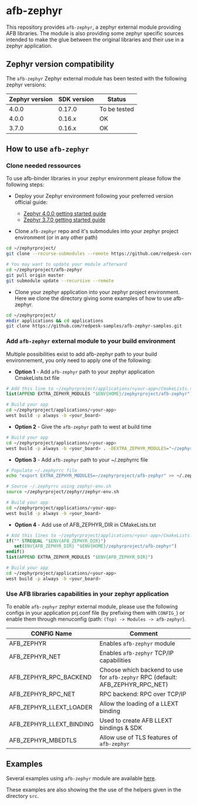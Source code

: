 # afb-zephyr

This repository provides `afb-zephyr`, a zephyr external module providing
AFB libraries. The module is also providing some zephyr specific sources
intended to make the glue between the original libraries and their use in
a zephyr application.

## Zephyr version compatibility

The `afb-zephyr` Zephyr external module has been tested with the following
zephyr versions:

| Zephyr version | SDK version | Status       |
| -------------- | ----------- | ------------ |
| 4.0.0          | 0.17.0      | To be tested |
| 4.0.0          | 0.16.x      | OK           |
| 3.7.0          | 0.16.x      | OK           |

## How to use `afb-zephyr`

### Clone needed ressources

To use afb-binder libraries in your zephyr environment please follow
the following steps:

- Deploy your Zephyr environment following your preferred version official guide:
  - [Zephyr 4.0.0 getting started guide](https://docs.zephyrproject.org/4.0.0/develop/getting_started/index.html)
  - [Zephyr 3.7.0 getting started guide](https://docs.zephyrproject.org/3.7.0/develop/getting_started/index.html)

- Clone `afb-zephyr` repo and it's submodules into your zephyr project
  environment (or in any other path)

```bash
cd ~/zephyrproject/
git clone --recurse-submodules --remote https://github.com/redpesk-core/afb-zephyr.git

# You may want to update your module afterward
cd ~/zephyrproject/afb-zephyr
git pull origin master
git submodule update --recursive --remote
```

- Clone your zephyr application into your zephyr project environment.
  Here we clone the directory giving some examples of how to use afb-zephyr.

```bash
cd ~/zephyrproject/
mkdir applications && cd applications
git clone https://github.com/redpesk-samples/afb-zephyr-samples.git
```

### Add `afb-zephyr` external module to your build environment

Multiple possibilities exist to add afb-zephyr path to your build environnement,
you only need to apply one of the following:

- **Option 1** - Add `afb-zephyr` path to your zephyr application CmakeLists.txt file

```cmake
# Add this line to ~/zephyrproject/applications/<your-app>/CmakeLists.txt
list(APPEND EXTRA_ZEPHYR_MODULES "$ENV{HOME}/zephyrproject/afb-zephyr")
```

```bash
# Build your app
cd ~/zephyrproject/applications/<your-app>
west build -p always -b <your_board>
```

- **Option 2** - Give the `afb-zephyr` path to west at build time

```bash
# Build your app
cd ~/zephyrproject/applications/<your-app>
west build -p always -b <your_board> . -DEXTRA_ZEPHYR_MODULES="~/zephyrproject/afb-zephyr"
```

- **Option 3** - Add `afb-zephyr` path to your ~/.zephyrrc file

```bash
# Populate ~/.zephyrrc file
echo "export EXTRA_ZEPHYR_MODULES=~/zephyrproject/afb-zephyr" >> ~/.zephyrrc

# Source ~/.zephyrrc using zephyr-env.sh
source ~/zephyrproject/zephyr/zephyr-env.sh

# Build your app
cd ~/zephyrproject/applications/<your-app>
west build -p always -b <your_board>
```

- **Option 4** - Add use of AFB\_ZEPHYR\_DIR in CMakeLists.txt

```cmake
# Add this lines to ~/zephyrproject/applications/<your-app>/CmakeLists.txt
if("" STREQUAL "$ENV{AFB_ZEPHYR_DIR}")
   set(ENV{AFB_ZEPHYR_DIR} "$ENV{HOME}/zephyrproject/afb-zephyr")
endif()
list(APPEND EXTRA_ZEPHYR_MODULES "$ENV{AFB_ZEPHYR_DIR}")
```

```bash
# Build your app
cd ~/zephyrproject/applications/<your-app>
west build -p always -b <your_board>
```

### Use AFB libraries capabilities in your zephyr application

To enable `afb-zephyr` zephyr external module, please use the following
configs in your application prj.conf file (by prefixing them with `CONFIG_`)
or enable them through menuconfig (path: `(Top) -> Modules -> afb-zephyr`).

| CONFIG Name                 | Comment                                                                        |
| --------------------------- | ------------------------------------------------------------------------------ |
| AFB\_ZEPHYR                 | Enables `afb-zephyr` module                                                    |
| AFB\_ZEPHYR\_NET            | Enables `afb-zephyr` TCP/IP capabilities                                       |
| AFB\_ZEPHYR\_RPC\_BACKEND   | Choose which backend to use for `afb-zephyr` RPC (default: AFB_ZEPHYR_RPC_NET) |
| AFB\_ZEPHYR\_RPC\_NET       | RPC backend: RPC over TCP/IP                                                   |
| AFB\_ZEPHYR\_LLEXT\_LOADER  | Allow the loading of a LLEXT binding                                           |
| AFB\_ZEPHYR\_LLEXT\_BINDING | Used to create AFB LLEXT bindings & SDK                                        |
| AFB\_ZEPHYR\_MBEDTLS        | Allow use of TLS features of `afb-zephyr`                                      |

## Examples

Several examples using `afb-zephyr` module are available
[here](https://github.com/redpesk-samples/afb-zephyr-samples).

These examples are also showing the the use of the helpers given
in the directory `src`.
